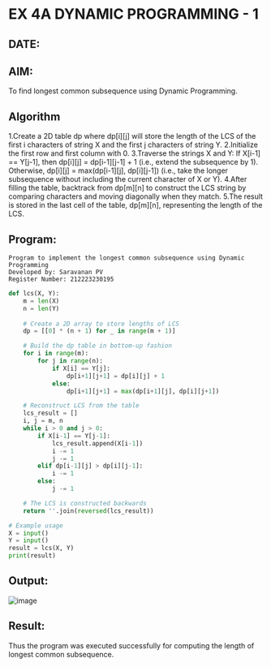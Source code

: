 # EX 4A DYNAMIC PROGRAMMING - 1
## DATE:
## AIM:
To find longest common subsequence using Dynamic Programming.



## Algorithm
1.Create a 2D table dp where dp[i][j] will store the length of the LCS of the first i characters of string X and the first j characters of string Y. 
2.Initialize the first row and first column with 0.
3.Traverse the strings X and Y:
   If X[i-1] == Y[j-1], then dp[i][j] = dp[i-1][j-1] + 1 (i.e., extend the subsequence by 1).
   Otherwise, dp[i][j] = max(dp[i-1][j], dp[i][j-1]) (i.e., take the longer subsequence without including the current character of X or Y).
4.After filling the table, backtrack from dp[m][n] to construct the LCS string by comparing characters and moving diagonally when they match.
5.The result is stored in the last cell of the table, dp[m][n], representing the length of the LCS.  

## Program:
```
Program to implement the longest common subsequence using Dynamic Programming
Developed by: Saravanan PV
Register Number: 212223230195
```
```py
def lcs(X, Y):
    m = len(X)
    n = len(Y)
    
    # Create a 2D array to store lengths of LCS
    dp = [[0] * (n + 1) for _ in range(m + 1)]

    # Build the dp table in bottom-up fashion
    for i in range(m):
        for j in range(n):
            if X[i] == Y[j]:
                dp[i+1][j+1] = dp[i][j] + 1
            else:
                dp[i+1][j+1] = max(dp[i+1][j], dp[i][j+1])

    # Reconstruct LCS from the table
    lcs_result = []
    i, j = m, n
    while i > 0 and j > 0:
        if X[i-1] == Y[j-1]:
            lcs_result.append(X[i-1])
            i -= 1
            j -= 1
        elif dp[i-1][j] > dp[i][j-1]:
            i -= 1
        else:
            j -= 1

    # The LCS is constructed backwards
    return ''.join(reversed(lcs_result))

# Example usage
X = input()
Y = input()
result = lcs(X, Y)
print(result)

```

## Output:
![image](https://github.com/user-attachments/assets/4a9453e1-949f-4547-9303-240894a7d0a4)



## Result:
Thus the program was executed successfully for computing the length of longest common subsequence.
